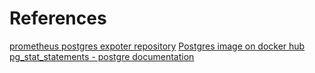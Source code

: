 
# References
[prometheus postgres expoter repository](https://github.com/prometheus-community/postgres_exporter)
[Postgres image on docker hub](https://hub.docker.com/_/postgres)
[pg_stat_statements - postgre documentation](https://www.postgresql.org/docs/current/pgstatstatements.html)